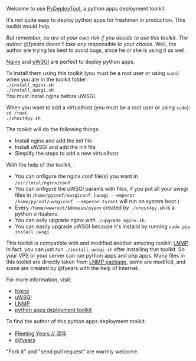 Welcome to use [PyDeployTool](https://github.com/fyears/PyDeployTool), a python apps deployment toolkit.

It's not quite easy to deploy python apps for freshmen in production. This toolkit would help.

*But remember, ou are at your own risk if you decide to use this toolkit. The author @fyears doesn't take any responsible to your choice.* Well, the author are trying his best to avoid bugs, since he or she is using it as well.

[Nginx](http://nginx.org/en/) and [uWSGI](http://projects.unbit.it/uwsgi/wiki) are perfect to deploy python apps.

To install them using this toolkit (you must be a root user or using `sudo`) when you are in the toolkit folder:  
`./install_nginx.sh`   
`./install_uwsgi.sh`  
You must install nginx before uWSGI.

When you want to add a virtualhost (you must be a root user or using `sudo`):  
`cd /root`  
`./vhost4py.sh`  

The toolkit will do the following things:  
* Install nginx and add the init file  
* Install uWSGI and add the init file  
* Simplify the steps to add a new virtualhost  

With the help of the toolkit, :  
* You can onfigure the nginx conf file(s) you want in `/usr/local/nginx/conf`  
* You can onfigure the uWSGI params with files, if you put all your uwsgi files in `/home/pyconf/uwsgiconf`. (`uwsgi --emperor /home/pyconf/uwsgiconf --emperor-tyrant` will run on system boot.)  
* Every `/home/wwwroot/$domain/pyenv` created by `./vhost4py.sh` is a python virtualenv.  
* You can asily upgrade nginx with `./upgrade_nginx.sh`.  
* You can easily upgrade uWSGI because it's installd by running `sudo pip install uwsgi`  

This toolkit is compatible with and modified another amazing toolkit: [LNMP](http://lnmp.org). In fact, you can just run `./install_uwsgi.sh` after installing that toolkit. So your VPS or your server can run python apps and php apps. Many files in this toolkit are directly taken from [LNMP package](http://soft.vpser.net/lnmp/lnmp0.8.tar.gz), some are modifed, and some are created by @fyears with the help of Internet.


For more information, visit:  
* [Nginx](http://nginx.org/en/)  
* [uWSGI](http://projects.unbit.it/uwsgi/wiki)  
* [LNMP](http://lnmp.org)  
* [python apps deployment toolkit](https://github.com/fyears/PyDeployToolkit)  

To find the author of this python apps deployment toolkit:  
* [Fleeting Years // 流年](http://www.fyears.org/)  
* [@fyears](http://twitter.com/fyears)  

"Fork it" and "send pull request" are warmly welcome.